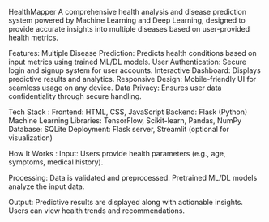 HealthMapper
A comprehensive health analysis and disease prediction system powered by Machine Learning and Deep Learning, designed to provide accurate insights into multiple diseases based on user-provided health metrics.


Features:
Multiple Disease Prediction: Predicts health conditions based on input metrics using trained ML/DL models.
User Authentication: Secure login and signup system for user accounts.
Interactive Dashboard: Displays predictive results and analytics.
Responsive Design: Mobile-friendly UI for seamless usage on any device.
Data Privacy: Ensures user data confidentiality through secure handling.

Tech Stack : 
Frontend: HTML, CSS, JavaScript
Backend: Flask (Python)
Machine Learning Libraries: TensorFlow, Scikit-learn, Pandas, NumPy
Database: SQLite
Deployment: Flask server, Streamlit (optional for visualization)

How It Works : 
Input: Users provide health parameters (e.g., age, symptoms, medical history).

Processing:
Data is validated and preprocessed.
Pretrained ML/DL models analyze the input data.

Output:
Predictive results are displayed along with actionable insights.
Users can view health trends and recommendations.

